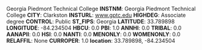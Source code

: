 
Georgia Piedmont Technical College
**INSTNM**: Georgia Piedmont Technical College
**CITY**: Clarkston
**INSTURL**: www.gptc.edu
**HIGHDEG**: Associate degree
**CONTROL**: Public
**ST_FIPS**: Georgia
**LATITUDE**: 33.789898
**LONGITUDE**: -84.234504
**HBCU**: 0.0
**PBI**: 1.0
**ANNHI**: 0.0
**TRIBAL**: 0.0
**AANAPII**: 0.0
**HSI**: 0.0
**NANTI**: 0.0
**MENONLY**: 0.0
**WOMENONLY**: 0.0
**RELAFFIL**: None
**CURROPER**: 1.0
**location**: 33.789898, -84.234504